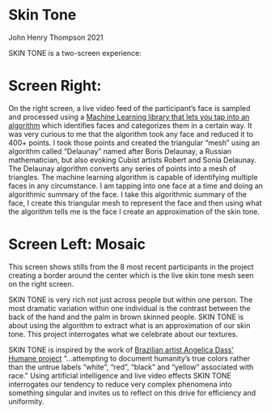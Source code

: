 # Skin Tone

John Henry Thompson
2021

SKIN TONE is a two-screen experience:

# Screen Right:

On the right screen, a live video feed of the participant’s face is sampled and processed using a
[Machine Learning library that lets you tap into an algorithm](https://learn.ml5js.org/#/reference/facemesh)
which identifies faces and categorizes them in a certain way. It was very curious to me that the algorithm took any face and reduced it to 400+ points. I took those points and created the triangular “mesh” using an algorithm called “Delaunay” named after Boris Delaunay, a Russian mathematician, but also evoking Cubist artists Robert and Sonia Delaunay. The Delaunay algorithm converts any series of points into a mesh of triangles. The machine learning algorithm is capable of identifying multiple faces in any circumstance. I am tapping into one face at a time and doing an algorithmic summary of the face. I take this algorithmic summary of the face, I create this triangular mesh to represent the face and then using what the algorithm tells me is the face I create an approximation of the skin tone.

# Screen Left: Mosaic

This screen shows stills from the 8 most recent participants in the project creating a border around the center which is the live skin tone mesh seen on the right screen.

SKIN TONE is very rich not just across people but within one person. The most dramatic variation within one individual is the contrast between the back of the hand and the palm in brown skinned people. SKIN TONE is about using the algorithm to extract what is an approximation of our skin tone. This project interrogates what we celebrate about our textures.

SKIN TONE is inspired by the work of
[Brazilian artist Angelica Dass’ Humane project](https://angelicadass.com/photography/humanae/)
“...attempting to document humanity’s true colors rather than the untrue labels “white”, “red”, “black” and “yellow” associated with race.” Using artificial intelligence and live video effects SKIN TONE interrogates our tendency to reduce very complex phenomena into something singular and invites us to reflect on this drive for efficiency and uniformity.
